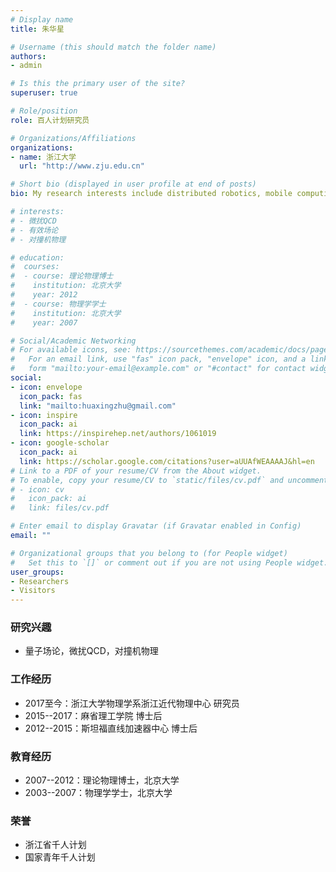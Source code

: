 ```yaml
---
# Display name
title: 朱华星

# Username (this should match the folder name)
authors:
- admin

# Is this the primary user of the site?
superuser: true

# Role/position
role: 百人计划研究员

# Organizations/Affiliations
organizations:
- name: 浙江大学
  url: "http://www.zju.edu.cn"

# Short bio (displayed in user profile at end of posts)
bio: My research interests include distributed robotics, mobile computing and programmable matter.

# interests:
# - 微扰QCD
# - 有效场论
# - 对撞机物理

# education:
#  courses:
#  - course: 理论物理博士
#    institution: 北京大学
#    year: 2012
#  - course: 物理学学士
#    institution: 北京大学
#    year: 2007

# Social/Academic Networking
# For available icons, see: https://sourcethemes.com/academic/docs/page-builder/#icons
#   For an email link, use "fas" icon pack, "envelope" icon, and a link in the
#   form "mailto:your-email@example.com" or "#contact" for contact widget.
social:
- icon: envelope
  icon_pack: fas
  link: "mailto:huaxingzhu@gmail.com"
- icon: inspire
  icon_pack: ai
  link: https://inspirehep.net/authors/1061019
- icon: google-scholar
  icon_pack: ai
  link: https://scholar.google.com/citations?user=aUUAfWEAAAAJ&hl=en
# Link to a PDF of your resume/CV from the About widget.
# To enable, copy your resume/CV to `static/files/cv.pdf` and uncomment the lines below.
# - icon: cv
#   icon_pack: ai
#   link: files/cv.pdf

# Enter email to display Gravatar (if Gravatar enabled in Config)
email: ""

# Organizational groups that you belong to (for People widget)
#   Set this to `[]` or comment out if you are not using People widget.
user_groups:
- Researchers
- Visitors
---
```


### 研究兴趣
- 量子场论，微扰QCD，对撞机物理

### 工作经历
- 2017至今：浙江大学物理学系浙江近代物理中心 研究员
- 2015--2017：麻省理工学院 博士后
- 2012--2015：斯坦福直线加速器中心 博士后

### 教育经历
- 2007--2012：理论物理博士，北京大学
- 2003--2007：物理学学士，北京大学

### 荣誉
- 浙江省千人计划
- 国家青年千人计划


